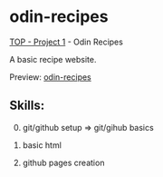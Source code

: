 # odin-recipes

[TOP - Project 1](https://www.theodinproject.com/lessons/foundations-recipes) - Odin Recipes

A basic recipe website.

Preview: [odin-recipes](https://4015-dev.github.io/odin-recipes/)

## Skills:

0. git/github setup => git/gihub basics

1. basic html

2. github pages creation
